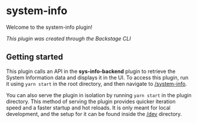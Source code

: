 # system-info

Welcome to the system-info plugin!

_This plugin was created through the Backstage CLI_

## Getting started

This plugin calls an API in the **sys-info-backend** plugin to retrieve the System Information data and displays it in
the UI. To access this plugin, run it using `yarn start` in the root directory, and then navigate
to [/system-info](http://localhost:3000/system-info).

You can also serve the plugin in isolation by running `yarn start` in the plugin directory.
This method of serving the plugin provides quicker iteration speed and a faster startup and hot reloads.
It is only meant for local development, and the setup for it can be found inside the [/dev](./dev) directory.
